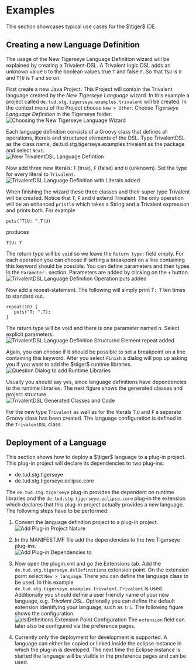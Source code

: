 # Examples

This section showcases typical use cases for the $\tiger$ IDE.

## Creating a new Language Definition

The usage of the New Tigerseye Language Definition wizard will be
explained by creating a Trivalent-DSL. A Trivalent logic DSL adds an
unknown value `U` to the boolean values true `T` and false `F`. So that
`T&U` is `U` and `T|U` is `T` and so on.

First create a new Java Project. This Project will contain the Trivalent
language created by the *New Tigerseye Language* wizard. In this example
a project called `de.tud.stg.tigerseye.examples.trivalent` will be
created. In the context menu of the Project choose `New > Other`. Choose
*Tigerseye Language Definition* in the Tigerseye folder.\
![Choosing the New Tigerseye Language
Wizard](../pics/new_tigesreye_language.png "Choosing the New Tigerseye Language Wizard")

Each language definition consists of a Groovy class that defines all
operations, literals and structured elements of the DSL. Type
TrivalentDSL as the class name, de.tud.stg.tigerseye.examples.trivalent
as the package and select `Next`.\
![New TrivalentDSL Language
Defintion](../pics/example_newlang_newlangclass.png "New TrivalentDSL Language Defintion")

Now add three new literals: `T` (true), `F` (false) and `U` (unknown).
Set the type for every literal to `Trivalent`.\
![TrivalentDSL Language Definition with Literals
added](../pics/example_newlang_literalsadded.png)

When finishing the wizard these three classes and their super type
Trivalent will be created. Notice that `T`, `F` and `U` extend
Trivalent. The only operation will be an enhanced `println` which takes
a String and a Trivalent expression and prints both. For example

    puts("T|U: ",T|U)

produces

    T|U: T

The return type will be `void` so we leave the `Return type:` field
empty. For each operation you can choose if setting a breakpoint on a
line containing this keyword should be possible. You can define
parameters and their types in the `Parameter:` section. Parameters are
added by clicking on the `+` button.\
![TrivalentDSL Language Definition Operation puts
added](../pics/example_newlang_operationadded.png "TrivalentDSL Language Definition Operation puts added")

Now add a repeat-statement. The following will simply print `T: T` ten
times to standard out.

    repeat(10) {
       puts("T: ",T);
    }

The return type will be void and there is one parameter named n. Select
explicit parameters.\
![TrivalentDSL Language Definition Structured Element repeat
added](../pics/example_newlang_structuredelementadded.png)

Again, you can choose if it should be possible to set a breakpoint on a
line containing this keyword. After you select `Finish` a dialog will
pop up asking you if you want to add the $\tiger$ runtime libraries.\
![Question Dialog to add Runtime
Libraries](../pics/example_newlang_addruntime.png)

Usually you should say yes, since language definitions have dependencies
to the runtime libraries. The next figure shows the generated classes and project structure.\
![TrivalentDSL Generated Classes and
Code](../pics/example_newlang_generatedcode.png)

For the new type `Trivalent` as well as for the literals `T`,`U` and `F`
a separate Groovy class has been created. The language configuration is
defined in the `TrivalentDSL` class.

## Deployment of a Language

This section shows how to deploy a $\tiger$ language to a plug-in
project. This plug-in project will declare its dependencies to two
plug-ins:

-   de.tud.stg.tigerseye
-   de.tud.stg.tigerseye.eclipse.core

The `de.tud.stg.tigerseye` plug-in provides the dependent on runtime
libraries and the `de.tud.stg.tigerseye.eclipse.core` plug-in the
extension which declares that this plug-in project actually provides a
new language. The following steps have to be performed:

1.  Convert the language definition project to a plug-in project.\
     ![Add Plug-in Project
    Nature](../pics/example_deploy_converttoplugin.png)

2.  In the MANIFEST.MF file add the dependencies to the two Tigerseye
    plug-ins.\
     ![Add Plug-in Dependencies
    to](../pics/example_deploy_addplugindependencies.png)

3.  Now open the plugin.xml and go the Extensions tab. Add the
    `de.tud.stg.tigerseye.dslDefinitions` extension point. On the
    extension point select `New > language`. There you can define the
    language class to be used. In this example 
    `de.tud.stg.tigerseye.examples.trivalent.Trivalent` is used. Additionally you
    should define a user friendly name of your new language, e.g.
    *Trivalent DSL*. Optionally you can define the default extension
    identifying your language, such as `tri`. The following figure shows
    the configuration.\
     ![dslDefinitions Extension Point
    Configuration](../pics/example_deploy_extensionpoint.png) The
    `extension` field can later also be configured via the preference pages.

4.  Currently only the deployment for development is supported. A language
    can either be copied or linked inside the eclipse instance in which
    the plug-in is developed. The next time the Eclipse instance is
    started the language will be visible in the preference pages and can
    be used.

